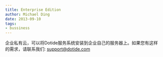 ```yaml
---
title: Enterprise Edition
author: Michael Ding
date: 2013-09-10
tags:
- bussiness
---
```


企业私有云，可以将Dotide服务系统安装到企业自己的服务器上。如果您有这样的需求，请联系我们: support@dotide.com
